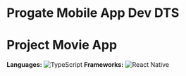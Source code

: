 # Progate Mobile App Dev DTS
# Project Movie App

**Languages:** ![TypeScript](https://www.typescriptlang.org/)
**Frameworks:** ![React Native](https://img.shields.io/badge/React_Native-61DAFB?style=for-the-badge&logo=react&logoColor=white)
